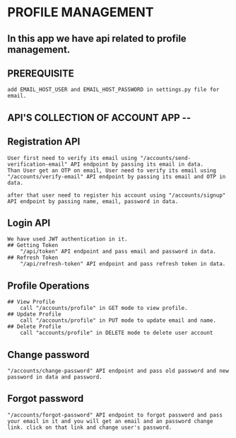 # PROFILE MANAGEMENT

## In this app we have api related to profile management.

## PREREQUISITE
    add EMAIL_HOST_USER and EMAIL_HOST_PASSWORD in settings.py file for email.

## API'S COLLECTION OF ACCOUNT APP --
## Registration API
    User first need to verify its email using "/accounts/send-verification-email" API endpoint by passing its email in data.
    Than User get an OTP on email, User need to verify its email using "/accounts/verify-email" API endpoint by passing its email and OTP in data.

    after that user need to register his account using "/accounts/signup" API endpoint by passing name, email, password in data.

## Login API 
    We have used JWT authentication in it.
    ## Getting Token
        "/api/token" API endpoint and pass email and password in data.
    ## Refresh Token
        "/api/refresh-token" API endpoint and pass refresh token in data.

## Profile Operations
    ## View Profile
        call "/accounts/profile" in GET mode to view profile.
    ## Update Profile 
        call "/accounts/profile" in PUT mode to update email and name.
    ## Delete Profile
        call "accounts/profile" in DELETE mode to delete user account

## Change password
    "/accounts/change-password" API endpoint and pass old password and new password in data and password.

## Forgot password
    "/accounts/forgot-password" API endpoint to forgot password and pass your email in it and you will get an email and an password change link. click on that link and change user's password.
